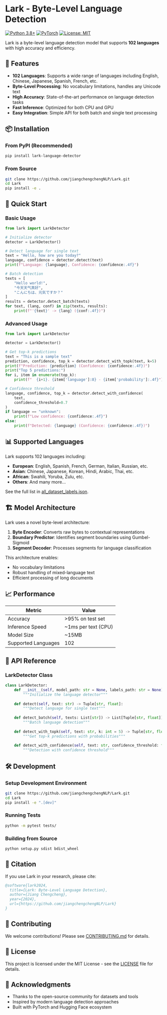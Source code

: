 # Lark - Byte-Level Language Detection

[![Python 3.8+](https://img.shields.io/badge/python-3.8+-blue.svg)](https://www.python.org/downloads/)
[![PyTorch](https://img.shields.io/badge/PyTorch-2.0+-red.svg)](https://pytorch.org/)
[![License: MIT](https://img.shields.io/badge/License-MIT-yellow.svg)](https://opensource.org/licenses/MIT)

Lark is a byte-level language detection model that supports **102 languages** with high accuracy and efficiency.

## 🚀 Features

- **102 Languages**: Supports a wide range of languages including English, Chinese, Japanese, Spanish, French, etc.
- **Byte-Level Processing**: No vocabulary limitations, handles any Unicode text
- **High Accuracy**: State-of-the-art performance on language detection tasks
- **Fast Inference**: Optimized for both CPU and GPU
- **Easy Integration**: Simple API for both batch and single text processing

## 📦 Installation

### From PyPI (Recommended)
```bash
pip install lark-language-detector
```

### From Source
```bash
git clone https://github.com/jiangchengchengNLP/Lark.git
cd Lark
pip install -e .
```

## 🎯 Quick Start

### Basic Usage
```python
from lark import LarkDetector

# Initialize detector
detector = LarkDetector()

# Detect language for single text
text = "Hello, how are you today?"
language, confidence = detector.detect(text)
print(f"Language: {language}, Confidence: {confidence:.4f}")

# Batch detection
texts = [
    "Hello world!",
    "今天天气真好",
    "こんにちは、元気ですか？"
]
results = detector.detect_batch(texts)
for text, (lang, conf) in zip(texts, results):
    print(f"'{text}' -> {lang} ({conf:.4f})")
```

### Advanced Usage
```python
from lark import LarkDetector

detector = LarkDetector()

# Get top-k predictions
text = "This is a sample text"
prediction, confidence, top_k = detector.detect_with_topk(text, k=5)
print(f"Prediction: {prediction} (Confidence: {confidence:.4f})")
print("Top 5 predictions:")
for i, item in enumerate(top_k):
    print(f"  {i+1}. {item['language']:8} - {item['probability']:.4f}")

# Confidence threshold
language, confidence, top_k = detector.detect_with_confidence(
    text, 
    confidence_threshold=0.7
)
if language == "unknown":
    print(f"Low confidence: {confidence:.4f}")
else:
    print(f"Detected: {language} (Confidence: {confidence:.4f})")
```

## 📊 Supported Languages

Lark supports 102 languages including:

- **European**: English, Spanish, French, German, Italian, Russian, etc.
- **Asian**: Chinese, Japanese, Korean, Hindi, Arabic, Thai, etc.
- **African**: Swahili, Yoruba, Zulu, etc.
- **Others**: And many more...

See the full list in [all_dataset_labels.json](all_dataset_labels.json).

## 🏗️ Model Architecture

Lark uses a novel byte-level architecture:

1. **Byte Encoder**: Converts raw bytes to contextual representations
2. **Boundary Predictor**: Identifies segment boundaries using Gumbel-Sigmoid
3. **Segment Decoder**: Processes segments for language classification

This architecture enables:
- No vocabulary limitations
- Robust handling of mixed-language text
- Efficient processing of long documents

## 📈 Performance

| Metric | Value |
|--------|-------|
| Accuracy | >95% on test set |
| Inference Speed | ~1ms per text (CPU) |
| Model Size | ~15MB |
| Supported Languages | 102 |

## 🔧 API Reference

### LarkDetector Class

```python
class LarkDetector:
    def __init__(self, model_path: str = None, labels_path: str = None):
        """Initialize the language detector"""
    
    def detect(self, text: str) -> Tuple[str, float]:
        """Detect language for single text"""
    
    def detect_batch(self, texts: List[str]) -> List[Tuple[str, float]]:
        """Batch language detection"""
    
    def detect_with_topk(self, text: str, k: int = 5) -> Tuple[str, float, List[Dict]]:
        """Get top-k predictions with probabilities"""
    
    def detect_with_confidence(self, text: str, confidence_threshold: float = 0.5) -> Tuple[str, float, List[Dict]]:
        """Detection with confidence threshold"""
```

## 🛠️ Development

### Setup Development Environment
```bash
git clone https://github.com/jiangchengchengNLP/Lark.git
cd Lark
pip install -e ".[dev]"
```

### Running Tests
```bash
python -m pytest tests/
```

### Building from Source
```bash
python setup.py sdist bdist_wheel
```

## 📝 Citation

If you use Lark in your research, please cite:

```bibtex
@software{lark2024,
  title={Lark: Byte-Level Language Detection},
  author={Jiang Chengcheng},
  year={2024},
  url={https://github.com/jiangchengchengNLP/Lark}
}
```

## 🤝 Contributing

We welcome contributions! Please see [CONTRIBUTING.md](CONTRIBUTING.md) for details.

## 📄 License

This project is licensed under the MIT License - see the [LICENSE](LICENSE) file for details.

## 🙏 Acknowledgments

- Thanks to the open-source community for datasets and tools
- Inspired by modern language detection approaches
- Built with PyTorch and Hugging Face ecosystem
